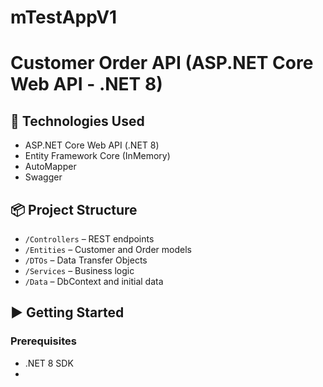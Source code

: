 # mTestAppV1

# Customer Order API (ASP.NET Core Web API - .NET 8)

## 🔧 Technologies Used
- ASP.NET Core Web API (.NET 8)
- Entity Framework Core (InMemory)
- AutoMapper
- Swagger

## 📦 Project Structure
- `/Controllers` – REST endpoints
- `/Entities` – Customer and Order models
- `/DTOs` – Data Transfer Objects
- `/Services` – Business logic
- `/Data` – DbContext and initial data

## ▶️ Getting Started

### Prerequisites
- .NET 8 SDK
- 
